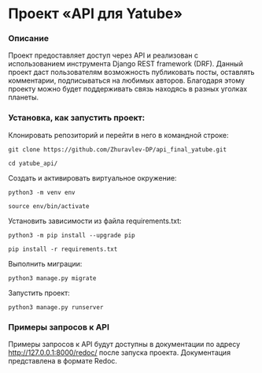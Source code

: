 # Проект «API для Yatube»
### Описание
Проект предоставляет доступ через API и реализован с использованием инструмента Django REST framework (DRF).
Данный проект даст пользователям возможность публиковать посты, оставлять комментарии, подписываться на любимых авторов.
Благодаря этому проекту можно будет поддерживать связь находясь в разных уголках планеты.
### Установка, как запустить проект:

Клонировать репозиторий и перейти в него в командной строке:

```
git clone https://github.com/Zhuravlev-DP/api_final_yatube.git
```

```
cd yatube_api/
```

Cоздать и активировать виртуальное окружение:

```
python3 -m venv env
```

```
source env/bin/activate
```

Установить зависимости из файла requirements.txt:

```
python3 -m pip install --upgrade pip
```

```
pip install -r requirements.txt
```

Выполнить миграции:

```
python3 manage.py migrate
```

Запустить проект:

```
python3 manage.py runserver
```

### Примеры запросов к API
Примеры запросов к API будут доступны в документации по адресу http://127.0.0.1:8000/redoc/ после запуска проекта. Документация представлена в формате Redoc.
